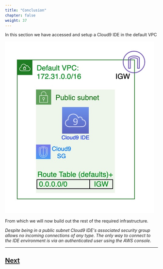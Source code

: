 ```yaml
---
title: "Conclusion"
chapter: false
weight: 37
---
```



In this section we have accessed and setup a Cloud9 IDE in the default VPC 

![tf-state](../static/images/cloud9-ide.jpg)

From which we will now build out the rest of the required infrastructure.


*Despite being in a public subnet Cloud9 IDE's associated security group allows no incoming connections of any type. The only way to connect to the IDE environment is via an authenticated user using the AWS console.*

----

## [Next](../README.md)







